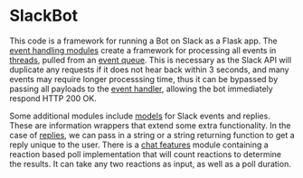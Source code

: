 # SlackBot

This code is a framework for running a Bot on Slack as a Flask app.
The [event handling modules](SlackBot/event_handling) create a framework for 
processing all events in [threads](SlackBot/event_handling/event_processor), pulled from an [event queue](SlackBot/event_handling/event_queue).
This is necessary as the Slack API will duplicate any requests if it does not hear back within 3 seconds, 
and many events may require longer processsing time, thus it can be bypassed by passing all payloads to 
the [event handler](SlackBot/event_handling/event_handler), allowing the bot immediately respond HTTP 200 OK.

Some additional modules include [models](SlackBot/models) for Slack events and replies. These are information wrappers
that extend some extra functionality. In the case of [replies](SlackBot/models/slack_reply), we can pass in a string or a
string returning function to get a reply unique to the user. There is a [chat features](SlackBot/chat_features) module containing
a reaction based poll implementation that will count reactions to determine the results. It can take any two reactions as input, 
as well as a poll duration.
